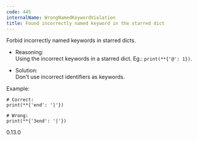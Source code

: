 ```yaml
---
code: 445
internalName: WrongNamedKeywordViolation
title: Found incorrectly named keyword in the starred dict
---
```


Forbid incorrectly named keywords in starred dicts.

  - Reasoning:  
    Using the incorrect keywords in a starred dict. Eg.:
    `print(**{'@': 1})`.

  - Solution:  
    Don't use incorrect identifiers as keywords.

Example:

    # Correct:
    print(**{'end': '|'})
    
    # Wrong:
    print(**{'3end': '|'})

<div class="versionadded">

0.13.0

</div>